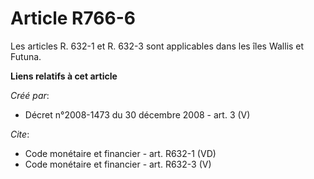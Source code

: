 # Article R766-6

Les articles R. 632-1 et R. 632-3 sont applicables dans les îles Wallis et Futuna.

**Liens relatifs à cet article**

_Créé par_:

  - Décret n°2008-1473 du 30 décembre 2008 - art. 3 (V)

_Cite_:

  - Code monétaire et financier - art. R632-1 (VD)
  - Code monétaire et financier - art. R632-3 (V)
